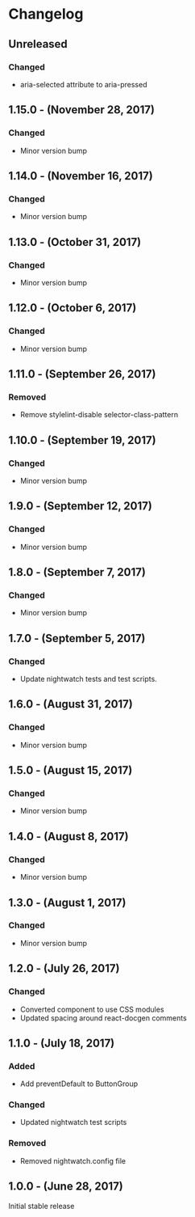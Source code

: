 Changelog
=========

Unreleased
----------
### Changed
* aria-selected attribute to aria-pressed

1.15.0 - (November 28, 2017)
------------------
### Changed
* Minor version bump

1.14.0 - (November 16, 2017)
------------------
### Changed
* Minor version bump

1.13.0 - (October 31, 2017)
------------------
### Changed
* Minor version bump

1.12.0 - (October 6, 2017)
------------------
### Changed
* Minor version bump

1.11.0 - (September 26, 2017)
------------------
### Removed
* Remove stylelint-disable selector-class-pattern

1.10.0 - (September 19, 2017)
------------------
### Changed
* Minor version bump

1.9.0 - (September 12, 2017)
------------------
### Changed
* Minor version bump

1.8.0 - (September 7, 2017)
------------------
### Changed
* Minor version bump

1.7.0 - (September 5, 2017)
------------------
### Changed
* Update nightwatch tests and test scripts.

1.6.0 - (August 31, 2017)
------------------
### Changed
* Minor version bump

1.5.0 - (August 15, 2017)
------------------
### Changed
* Minor version bump

1.4.0 - (August 8, 2017)
------------------
### Changed
* Minor version bump

1.3.0 - (August 1, 2017)
------------------
### Changed
* Minor version bump

1.2.0 - (July 26, 2017)
------------------
### Changed
* Converted component to use CSS modules
* Updated spacing around react-docgen comments

1.1.0 - (July 18, 2017)
------------------
### Added
* Add preventDefault to ButtonGroup

### Changed
* Updated nightwatch test scripts

### Removed
* Removed nightwatch.config file

1.0.0 - (June 28, 2017)
------------------
Initial stable release
